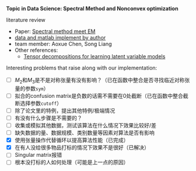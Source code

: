 **Topic in Data Science: Spectral Method and Nonconvex optimization**

literature review
- Paper: [Spectral method meet EM](https://www.jmlr.org/papers/volume17/14-511/14-511.pdf)
- [data and matlab implement by author](https://github.com/zhangyuc/SpectralMethodsMeetEM)
- team member: Aoxue Chen, Song Liang
- Other references:
    - [Tensor decompositions for learning latent variable models](https://www.jmlr.org/papers/volume15/anandkumar14b/anandkumar14b.pdf)

Interesting problems that raise along with our implementation:

- [ ] $M_2$和$M_3$是不是对称张量有没有影响？（已在函数中整合是否寻找临近对称张量的参数`sym`）
- [ ] 拟合的confusion matrix是负数的话需不需要在0处截断（已在函数中整合截断选择参数`cutoff`）
- [ ] 除了论文里的特例，提出其他特例/极端情况
- [ ] 有没有什么步骤是不需要的？
- [ ] 收集或模拟其他数据，测试该算法在什么情况下效果比较好/差
- [ ] 缺失数据的量、数据规模、类别数量等因素对算法是否有影响
- [x] 使用张量操作代替循环以提高算法性能（已完成）
- [x] 在有人没给很多物品打标的情况下效果不是很好（已解决）
- [ ] Singular matrix报错
- [ ] 根本没打标的人如何处理（可能是上一点的原因）
